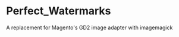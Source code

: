 Perfect_Watermarks
==================

A replacement for Magento's GD2 image adapter with imagemagick